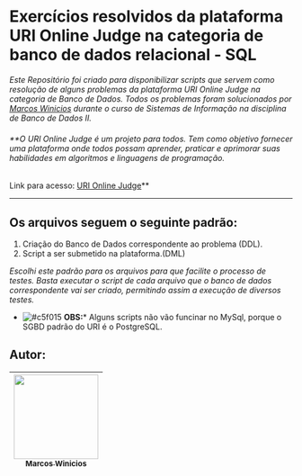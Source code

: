 # **Exercícios resolvidos da plataforma URI Online Judge na categoria de banco de dados relacional - SQL**



_Este Repositório foi criado para disponibilizar scripts que servem como resolução de alguns problemas da plataforma URI Online Judge na categoria de Banco de Dados. Todos os problemas foram solucionados por [Marcos Winicios](https://github.com/MarcosWinicios) durante o curso de Sistemas de Informação na disciplina de Banco de Dados II._

###### **O URI Online Judge é um projeto para todos. Tem como objetivo fornecer uma plataforma onde todos possam aprender, praticar e aprimorar suas habilidades em algoritmos e linguagens de programação.
Link para acesso: [URI Online Judge](https://www.urionlinejudge.com.br/judge/pt/login)**

---
## Os arquivos seguem o seguinte padrão:

1. Criação do Banco de Dados correspondente ao problema (DDL).
1. Script a ser submetido na plataforma.(DML)

*Escolhi este padrão para os arquivos para que facilite o processo de testes. Basta executar o script de cada
arquivo que o banco de dados correspondente vai ser criado, permitindo assim a execução de diversos testes.*

- ![#c5f015](https://placehold.it/15/c5f015/000000?text=+) **OBS:*** Alguns scripts não vão funcinar no MySql, porque o SGBD padrão do URI é o PostgreSQL.

## Autor:
| [<img src="https://avatars2.githubusercontent.com/u/49327237?s=460&u=3b9ac2cb488cf243d35c0753001d1f7250f7f474&v=4" width="150" height="150"><br><sub>Marcos Winicios</sub>](https://github.com/MarcosWinicios) |
| :---: |

